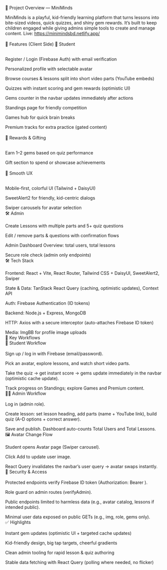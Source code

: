 📌 Project Overview — MiniMinds

MiniMinds is a playful, kid-friendly learning platform that turns lessons into bite-sized videos, quick quizzes, and shiny gem rewards. It’s built to keep children engaged while giving admins simple tools to create and manage content.
Live: https://minimindsbd.netlify.app/
 </br> </br>
🧩 Features (Client Side)
👦 Student </br> </br>

Register / Login (Firebase Auth) with email verification

Personalized profile with selectable avatar

Browse courses & lessons split into short video parts (YouTube embeds)

Quizzes with instant scoring and gem rewards (optimistic UI)

Gems counter in the navbar updates immediately after actions

Standings page for friendly competition

Games hub for quick brain breaks

Premium tracks for extra practice (gated content)
 </br> </br>
🎁 Rewards & Gifting </br> </br>

Earn 1–2 gems based on quiz performance

Gift section to spend or showcase achievements
 </br> </br>
🧭 Smooth UX </br> </br>

Mobile-first, colorful UI (Tailwind + DaisyUI)

SweetAlert2 for friendly, kid-centric dialogs

Swiper carousels for avatar selection
 </br>
🛠️ Admin </br>
 </br>
Create Lessons with multiple parts and 5+ quiz questions

Edit / remove parts & questions with confirmation flows

Admin Dashboard Overview: total users, total lessons

Secure role check (admin only endpoints)
 </br>
🛠 Tech Stack </br>
 </br>
Frontend: React + Vite, React Router, Tailwind CSS + DaisyUI, SweetAlert2, Swiper

State & Data: TanStack React Query (caching, optimistic updates), Context API

Auth: Firebase Authentication (ID tokens)

Backend: Node.js + Express, MongoDB

HTTP: Axios with a secure interceptor (auto-attaches Firebase ID token)

Media: ImgBB for profile image uploads
 </br>
🔄 Key Workflows </br>
👦 Student Workflow </br>
 </br>
Sign up / log in with Firebase (email/password).

Pick an avatar, explore lessons, and watch short video parts.

Take the quiz → get instant score → gems update immediately in the navbar (optimistic cache update).

Track progress on Standings; explore Games and Premium content.
 </br>
🧑‍🏫 Admin Workflow </br>
 </br>
Log in (admin role).

Create lesson: set lesson heading, add parts (name + YouTube link), build quiz (A–D options + correct answer).

Save and publish. Dashboard auto-counts Total Users and Total Lessons.
 </br>
🖼️ Avatar Change Flow </br>
 </br>
Student opens Avatar page (Swiper carousel).

Click Add to update user image.

React Query invalidates the navbar’s user query → avatar swaps instantly.
 </br>
🔐 Security & Access </br>
 </br>
Protected endpoints verify Firebase ID token (Authorization: Bearer <token>).

Role guard on admin routes (verifyAdmin).

Public endpoints limited to harmless data (e.g., avatar catalog, lessons if intended public).

Minimal user data exposed on public GETs (e.g., img, role, gems only).
 </br>
✅ Highlights </br>
 </br>
Instant gem updates (optimistic UI + targeted cache updates)

Kid-friendly design, big tap targets, cheerful gradients

Clean admin tooling for rapid lesson & quiz authoring

Stable data fetching with React Query (polling where needed, no flicker)
